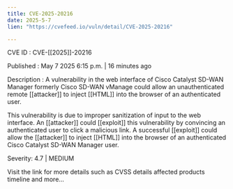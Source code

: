 ```yaml
---
title: CVE-2025-20216
date: 2025-5-7
lien: "https://cvefeed.io/vuln/detail/CVE-2025-20216"

---
```


CVE ID : CVE-[[2025]]-20216

Published :  May 7
2025
6:15 p.m. | 16 minutes ago

Description : A vulnerability in the web interface of Cisco Catalyst SD-WAN Manager
formerly Cisco SD-WAN vManage
could allow an unauthenticated
remote  [[attacker]] to inject  [[HTML]] into the browser of an authenticated user.

This vulnerability is due to improper sanitization of input to the web interface. An  [[attacker]] could  [[exploit]] this vulnerability by convincing an authenticated user to click a malicious link. A successful  [[exploit]] could allow the  [[attacker]] to inject  [[HTML]] into the browser of an authenticated Cisco Catalyst SD-WAN Manager user.

Severity: 4.7 | MEDIUM

Visit the link for more details
such as CVSS details
affected products
timeline
and more...
